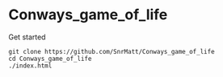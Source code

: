 # Conways_game_of_life

Get started
```
git clone https://github.com/SnrMatt/Conways_game_of_life
cd Conways_game_of_life
./index.html
```
